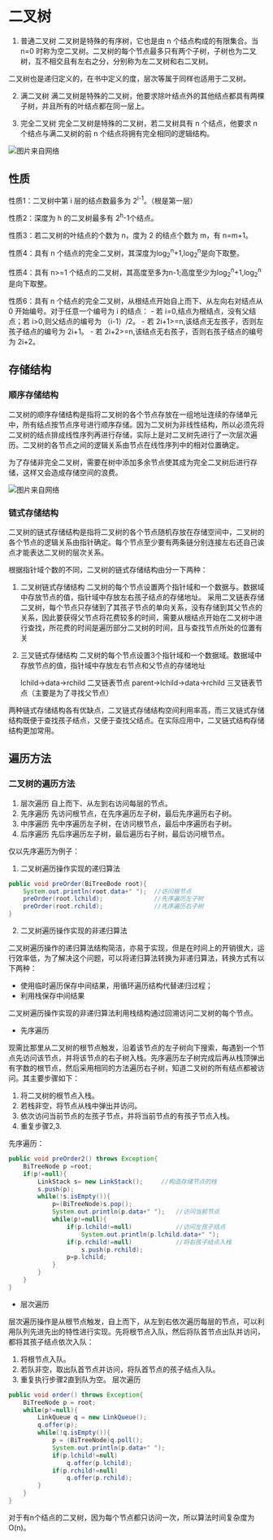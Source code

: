 # 二叉树

1. 普通二叉树
二叉树是特殊的有序树，它也是由 n 个结点构成的有限集合。当 n=0 时称为空二叉树。二叉树的每个节点最多只有两个子树，子树也为二叉树，互不相交且有左右之分，分别称为左二叉树和右二叉树。

二叉树也是递归定义的，在书中定义的度，层次等属于同样也适用于二叉树。

2. 满二叉树
满二叉树是特殊的二叉树，他要求除叶结点外的其他结点都具有两棵子树，并且所有的叶结点都在同一层上。

3. 完全二叉树
完全二叉树是特殊的二叉树，若二叉树具有 n 个结点，他要求 n 个结点与满二叉树的前 n 个结点将拥有完全相同的逻辑结构。

![图片来自网络](https://gss1.bdstatic.com/9vo3dSag_xI4khGkpoWK1HF6hhy/baike/c0%3Dbaike80%2C5%2C5%2C80%2C26/sign=8d434f8b349b033b3885f48874a75db6/6609c93d70cf3bc7c6549f63d100baa1cc112aec.jpg)

## 性质

性质1：二叉树中第 i 层的结点数最多为 2<sup>i-1</sup>。（根是第一层）

性质2：深度为 h 的二叉树最多有 2<sup>h</sup>-1个结点。

性质3：若二叉树的叶结点的个数为 n，度为 2 的结点个数为 m，有 n=m+1。

性质4：具有 n 个结点的完全二叉树，其深度为log<sub>2</sub><sup>n</sup>+1,log<sub>2</sub><sup>n</sup>是向下取整。

性质4：具有 n>=1 个结点的二叉树，其高度至多为n-1;高度至少为log<sub>2</sub><sup>n</sup>+1,log<sub>2</sub><sup>n</sup>是向下取整。

性质6：具有 n 个结点的完全二叉树，从根结点开始自上而下、从左向右对结点从 0 
开始编号。对于任意一个编号为 i 的结点：
    - 若 i=0,结点为根结点，没有父结点；若 i>0,则父结点的编号为 （i-1）/2。
    - 若 2i+1>=n,该结点无左孩子，否则左孩子结点的编号为 2i+1。
    - 若 2i+2>=n,该结点无右孩子，否则右孩子结点的编号为 2i+2。

## 存储结构

### 顺序存储结构

二叉树的顺序存储结构是指将二叉树的各个节点存放在一组地址连续的存储单元中，所有结点按节点序号进行顺序存储。因为二叉树为非线性结构，所以必须先将二叉树的结点排成线性序列再进行存储，实际上是对二叉树先进行了一次层次遍历。二叉树的各节点之间的逻辑关系由节点在线性序列中的相对位置确定。

为了存储非完全二叉树，需要在树中添加多余节点使其成为完全二叉树后进行存储，这样又会造成存储空间的浪费。

![图片来自网络](http://s3.51cto.com/wyfs02/M02/6E/04/wKiom1VxE9ay_VjbAADLEAsJrFA338.gif)

### 链式存储结构

二叉树的链式存储结构是指将二叉树的各个节点随机存放在存储空间中，二叉树的各个节点的逻辑关系由指针确定。每个节点至少要有两条链分别连接左右还自己诶点才能表达二叉树的层次关系。

根据指针域个数的不同，二叉树的链式存储结构由分一下两种：

1. 二叉树链式存储结构
   二叉树的每个节点设置两个指针域和一个数据与。数据域中存放节点的值，指针域中存放左右孩子结点的存储地址。
   采用二叉链表存储二叉树，每个节点只存储到了其孩子节点的单向关系，没有存储到其父节点的关系，因此要获得父节点将花费较多的时间，需要从根结点开始在二叉树中进行查找，所花费的时间是遍历部分二叉树的时间，且与查找节点所处的位置有关
2. 三叉链式存储结构
   二叉树的每个节点设置3个指针域和一个数据域。数据域中存放节点的值，指针域中存放左右节点和父节点的存储地址

   lchild->data->rchild  二叉链表节点
   parent->lchild->data->rchild  三叉链表节点（主要是为了寻找父节点）

两种链式存储结构各有优缺点，二叉链式存储结构空间利用率高，而三叉链式存储结构既便于查找孩子结点，又便于查找父结点。在实际应用中，二叉链式结构存储结构更加常用。

## 遍历方法

### 二叉树的遍历方法

1. 层次遍历
自上而下、从左到右访问每层的节点。
2. 先序遍历
先访问根节点，在先序遍历左子树，最后先序遍历右子树。
3. 中序遍历
先中序遍历左子树，在访问根节点，最后中序遍历右子树。
4. 后序遍历
先后序遍历左子树，最后遍历右子树，最后访问根节点。


仅以先序遍历为例子：

1. 二叉树遍历操作实现的递归算法

```java
public void preOrder(BiTreeBode root){
    System.out.println(root.data+" ");  //访问根节点
    preOrder(root.lchild);              //先序遍历左子树
    preOrder(root.rchild);              //先序遍历右子树
}
```

2. 二叉树遍历操作实现的非递归算法

二叉树遍历操作的递归算法结构简洁，亦易于实现，但是在时间上的开销很大，运行效率低，为了解决这个问题，可以将递归算法转换为非递归算法，转换方式有以下两种：

- 使用临时遍历保存中间结果，用循环遍历结构代替递归过程；
- 利用栈保存中间结果

二叉树遍历操作实现的非递归算法利用栈结构通过回溯访问二叉树的每个节点。

- 先序遍历

现需比那里从二叉树的根节点触发，沿着该节点的左子树向下搜索，每遇到一个节点先访问该节点，并将该节点的右子树入栈。先序遍历左子树完成后再从栈顶弹出有字数的根节点，然后采用相同的方法遍历右子树，知道二叉树的所有结点都被访问。其主要步骤如下：
1. 将二叉树的根节点入栈。
2. 若栈非空，将节点从栈中弹出并访问。
3. 依次访问当前节点的左孩子节点，并将当前节点的有孩子节点入栈。
4. 重复步骤2,3.

先序遍历：

```java
public void preOrder2() throws Exception{
    BiTreeNode p =root;
    if(p!=null){
        LinkStack s= new LinkStack();     //构造存储节点的栈
        s.push(p);
        while(!s.isEmpty()){
            p=(BiTreeNode)s.pop();
            System.out.println(p.data+" ");   //访问当前节点
            while(p!=null){
                if(p.lchild!=null)            //访问左孩子结点
                    System.out.println(p.lchild.data+" ");
                if(p.rchild!=null)            //将右孩子结点入栈
                    s.push(p.rchild);
                p=p.lchild;
            }
        }
    }
}
```

- 层次遍历

层次遍历操作是从根节点触发，自上而下，从左到右依次遍历每层的节点，可以利用队列先进先出的特性进行实现。先将根节点入队，然后将队首节点出队并访问，都将其孩子结点依次入队：

1. 将根节点入队。
2. 若队非空，取出队首节点并访问，将队首节点的孩子结点入队。
3. 重复执行步骤2直到队为空。
层次遍历

```java
public void order() throws Exception{
    BiTreeNode p = root;
    while(p!=null){
        LinkQueue q = new LinkQueue();
        q.offer(p);
        while(!q.isEmpty()){
            p = (BiTreeNode)q.poll();
            System.out.println(p.data+" ");
            if(p.lchild!=null)
                q.offer(p.lchild);
            if(p.rchild!=null)
                q.offer(p.rchild);
        }
    }
}
```

对于有n个结点的二叉树，因为每个节点都只访问一次，所以算法时间复杂度为O(n)。

